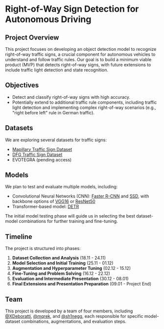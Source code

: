 # Right-of-Way Sign Detection for Autonomous Driving

## Project Overview
This project focuses on developing an object detection model to recognize right-of-way traffic signs, a crucial component for autonomous vehicles to understand and follow traffic rules. Our goal is to build a minimum viable product (MVP) that detects right-of-way signs, with future extensions to include traffic light detection and state recognition.

## Objectives
- Detect and classify right-of-way signs with high accuracy.
- Potentially extend to additional traffic rule components, including traffic light detection and implementing complex right-of-way scenarios (e.g., "right before left" rule in German traffic).

## Datasets
We are exploring several datasets for traffic signs:
- [Mapillary Traffic Sign Dataset](https://www.mapillary.com/dataset)
- [DFG Traffic Sign Dataset](https://www.vicos.si/resources/dfg/)
- EVOTEGRA (pending access)

## Models
We plan to test and evaluate multiple models, including:
- Convolutional Neural Networks (CNN): [Faster R-CNN](https://pytorch.org/vision/main/models/faster_rcnn.html) and [SSD](https://pytorch.org/hub/nvidia_deeplearningexamples_ssd/), with backbone options of [VGG16](https://pytorch.org/vision/main/models/generated/torchvision.models.vgg16.html) or [ResNet50](https://pytorch.org/vision/0.18/models/generated/torchvision.models.resnet50.html)
- Transformer-based model: [DETR](https://github.com/facebookresearch/detr)

The initial model testing phase will guide us in selecting the best dataset-model combinations for further training and fine-tuning.

## Timeline
The project is structured into phases:
1. **Dataset Collection and Analysis** (18.11 - 24.11)
2. **Model Selection and Initial Training** (25.11 - 01.12)
3. **Augmentation and Hyperparameter Tuning** (02.12 - 15.12)
4. **Fine-Tuning and Problem Solving** (16.12 - 22.12)
5. **Evaluation and Intermediate Presentation** (30.12 - 08.01)
6. **Final Extensions and Presentation Preparation** (09.01 - Project End)

## Team
This project is developed by a team of four members, including [@XDeboratti](https://github.com/XDeboratti), [@mqrek](https://github.com/mqrek), and [@sh1negg](https://github.com/sh1negg), each responsible for specific model-dataset combinations, augmentations, and evaluation steps.
